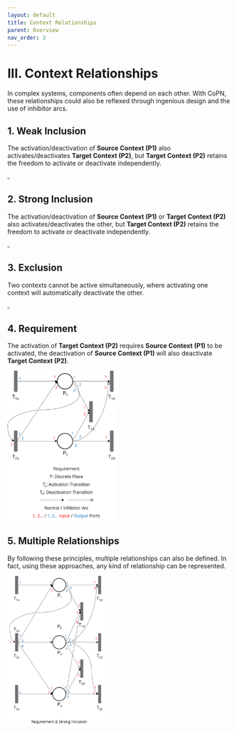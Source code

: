 ```yaml
---
layout: default
title: Context Relationships
parent: Overview
nav_order: 3
---
```


# III. Context Relationships

In complex systems, components often depend on each other. With CoPN, these relationships could also be reflexed through ingenious design and the use of inhibitor arcs.

## 1. Weak Inclusion

The activation/deactivation of **Source Context (P1)** also activates/deactivates **Target Context (P2)**, but **Target Context (P2)** retains the freedom to activate or deactivate independently.

<img src="C:/Users/Administrator/Desktop/CoPN/docs/assets/WeakInclusion.png" style="zoom: 33%;" />

## 2. Strong Inclusion

The activation/deactivation of **Source Context (P1)** or **Target Context (P2)** also activates/deactivates the other, but **Target Context (P2)** retains the freedom to activate or deactivate independently.

<img src="C:/Users/Administrator/Desktop/CoPN/docs/assets/StrongInclusion.png" style="zoom: 33%;" />

## 3. Exclusion

Two contexts cannot be active simultaneously, where activating one context will automatically deactivate the other.

<img src="C:/Users/Administrator/Desktop/CoPN/docs/assets/Exclusion.png" style="zoom: 33%;" />

## 4. Requirement

The activation of **Target Context (P2)** requires **Source Context (P1)** to be activated, the deactivation of **Source Context (P1)** will also deactivate **Target Context (P2)**.

<img src="../../assets/Requirement.png" style="zoom: 33%;" />

## 5. Multiple Relationships

By following these principles, multiple relationships can also be defined. In fact, using these approaches, any kind of relationship can be represented.

<img src="../../assets/RequirementAndStrongInclusion.png" style="zoom: 33%;" />

